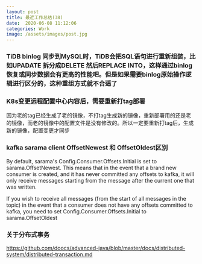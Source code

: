 ```yaml
---
layout: post
title: 最近工作总结(38)
date:  2020-06-08 11:12:06
categories: Work
image: /assets/images/post.jpg
---
```


### TiDB binlog 同步到MySQL时，TiDB会把SQL语句进行重新组装，比如UPADATE 拆分成DELETE 然后REPLACE INTO，这样通过binlog恢复或同步数据会有更高的性能吧。但是如果需要binlog原始操作逻辑进行区分的，这种重组方式就不合适了

### K8s变更远程配置中心内容后，需要重新打tag部署
因为老的tag已经生成了老的镜像，不打tag生成新的镜像，重新部署用的还是老的镜像，而老的镜像中的配置文件是没有修改的。所以一定要重新打tag后，生成新的镜像，配置变更才同步

### kafka sarama client OffsetNewest 和 OffsetOldest区别

By default, sarama's Config.Consumer.Offsets.Initial is set to sarama.OffsetNewest. This means that in the event that a brand new consumer is created, and it has never committed any offsets to kafka, it will only receive messages starting from the message after the current one that was written.

If you wish to receive all messages (from the start of all messages in the topic) in the event that a consumer does not have any offsets committed to kafka, you need to set Config.Consumer.Offsets.Initial to sarama.OffsetOldest

### 关于分布式事务

https://github.com/doocs/advanced-java/blob/master/docs/distributed-system/distributed-transaction.md

